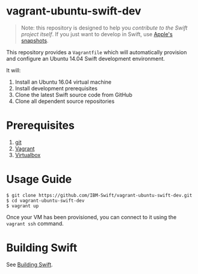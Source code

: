 # vagrant-ubuntu-swift-dev

> Note: this repository is designed to help you *contribute to the Swift project itself*. If you just want to develop in Swift, use [Apple's snapshots](https://swift.org/download/).

This repository provides a `Vagrantfile` which will automatically provision and configure an Ubuntu 14.04 Swift development environment.

It will:

1. Install an Ubuntu 16.04 virtual machine
2. Install development prerequisites
3. Clone the latest Swift source code from GitHub
4. Clone all dependent source repositories

# Prerequisites
1. [git](https://git-scm.com)
2. [Vagrant](https://www.vagrantup.com)
3. [Virtualbox](https://www.virtualbox.org)

# Usage Guide

```
$ git clone https://github.com/IBM-Swift/vagrant-ubuntu-swift-dev.git
$ cd vagrant-ubuntu-swift-dev
$ vagrant up
```

Once your VM has been provisioned, you can connect to it using the `vagrant ssh` command.

# Building Swift

See [Building Swift](https://github.com/apple/swift#building-swift).
